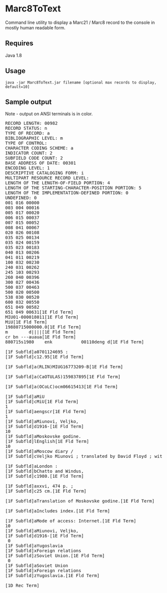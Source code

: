 # Marc8ToText

Command line utility to display a Marc21 / Marc8 record to the console in mostly human readable form.

## Requires

Java 1.8

## Usage

`java -jar Marc8ToText.jar filename [optional max records to display, default=10]`

## Sample output

Note - output on ANSI terminals is in color.

<pre>
RECORD LENGTH: 00982
RECORD STATUS: n
TYPE OF RECORD: a
BIBLIOGRAPHIC LEVEL: m
TYPE OF CONTROL:
CHARACTER CODING SCHEME: a
INDICATOR COUNT: 2
SUBFIELD CODE COUNT: 2
BASE ADDRESS OF DATE: 00301
ENCODING LEVEL: 1
DESCRIPTIVE CATALOGING FORM: i
MULTIPART RESOURCE RECORD LEVEL:
LENGTH OF THE LENGTH-OF-FIELD PORTION: 4
LENGTH OF THE STARTING-CHARACTER-POSITION PORTION: 5
LENGTH OF THE IMPLEMENTATION-DEFINED PORTION: 0
UNDEFINED: 0
001 016 00000
003 004 00016
005 017 00020
006 015 00037
007 015 00052
008 041 00067
020 026 00108
035 025 00134
035 024 00159
035 023 00183
040 013 00206
041 011 00219
100 032 00230
240 031 00262
245 103 00293
260 040 00396
300 027 00436
500 037 00463
500 020 00500
538 030 00520
600 032 00550
651 049 00582
651 049 00631[1E Fld Term]
MIU01-000018011[1E Fld Term]
MiU[1E Fld Term]
19880715000000.0[1E Fld Term]
m        d||||[1E Fld Term]
cr bn ---auaua[1E Fld Term]
880715s1980    enk           00110deng d[1E Fld Term]

[1F Subfld]a0701124695 :
[1F Subfld]c12.95[1E Fld Term]

[1F Subfld]a(RLIN)MIUG16773209-B[1E Fld Term]

[1F Subfld]a(CaOTULAS)159837895[1E Fld Term]

[1F Subfld]a(OCoLC)ocm06615413[1E Fld Term]

[1F Subfld]aMiU
[1F Subfld]cMiU[1E Fld Term]
1
[1F Subfld]aengscr[1E Fld Term]
1
[1F Subfld]aMiunovi, Veljko,
[1F Subfld]d1916-[1E Fld Term]
10
[1F Subfld]aMoskovske godine.
[1F Subfld]lEnglish[1E Fld Term]
10
[1F Subfld]aMoscow diary /
[1F Subfld]cVeljko Miunovi ; translated by David Floyd ; with an introd. by George Kennan.[1E Fld Term]

[1F Subfld]aLondon :
[1F Subfld]bChatto and Windus,
[1F Subfld]c1980.[1E Fld Term]

[1F Subfld]axxvi, 474 p. ;
[1F Subfld]c25 cm.[1E Fld Term]

[1F Subfld]aTranslation of Moskovske godine.[1E Fld Term]

[1F Subfld]aIncludes index.[1E Fld Term]

[1F Subfld]aMode of access: Internet.[1E Fld Term]
10
[1F Subfld]aMiunovi, Veljko,
[1F Subfld]d1916-[1E Fld Term]
 0
[1F Subfld]aYugoslavia
[1F Subfld]xForeign relations
[1F Subfld]zSoviet Union.[1E Fld Term]
 0
[1F Subfld]aSoviet Union
[1F Subfld]xForeign relations
[1F Subfld]zYugoslavia.[1E Fld Term]

[1D Rec Term]
</pre>
